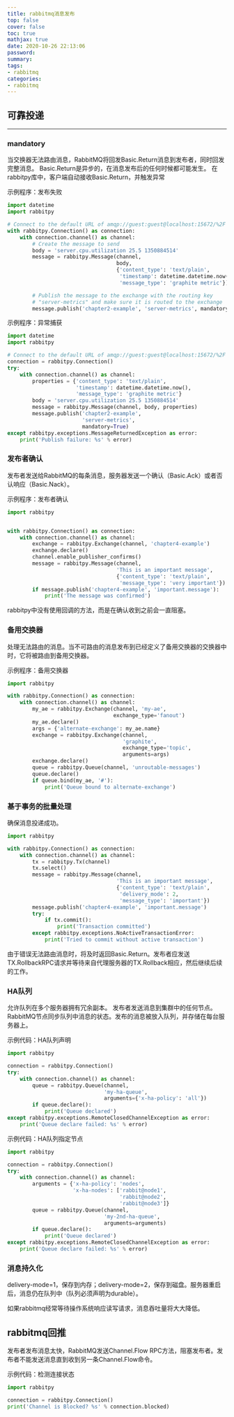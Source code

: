 ```yaml
---
title: rabbitmq消息发布
top: false
cover: false
toc: true
mathjax: true
date: 2020-10-26 22:13:06
password:
summary:
tags:
- rabbitmq
categories:
- rabbitmq
---
```


## 可靠投递

------------

### mandatory

当交换器无法路由消息，RabbitMQ将回发Basic.Return消息到发布者，同时回发完整消息。
Basic.Return是异步的，在消息发布后的任何时候都可能发生。
在rabbitpy库中，客户端自动接收Basic.Return，并触发异常

示例程序：发布失败
```python
import datetime
import rabbitpy

# Connect to the default URL of amqp://guest:guest@localhost:15672/%2F
with rabbitpy.Connection() as connection:
    with connection.channel() as channel:
        # Create the message to send
        body = 'server.cpu.utilization 25.5 1350884514'
        message = rabbitpy.Message(channel,
                                   body,
                                   {'content_type': 'text/plain',
                                    'timestamp': datetime.datetime.now(),
                                    'message_type': 'graphite metric'})

        # Publish the message to the exchange with the routing key
        # "server-metrics" and make sure it is routed to the exchange
        message.publish('chapter2-example', 'server-metrics', mandatory=True)
```

示例程序：异常捕获
```python
import datetime
import rabbitpy

# Connect to the default URL of amqp://guest:guest@localhost:15672/%2F
connection = rabbitpy.Connection()
try:
    with connection.channel() as channel:
        properties = {'content_type': 'text/plain',
                      'timestamp': datetime.datetime.now(),
                      'message_type': 'graphite metric'}
        body = 'server.cpu.utilization 25.5 1350884514'
        message = rabbitpy.Message(channel, body, properties)
        message.publish('chapter2-example',
                        'server-metrics',
                        mandatory=True)
except rabbitpy.exceptions.MessageReturnedException as error:
    print('Publish failure: %s' % error)
```

### 发布者确认

发布者发送给RabbitMQ的每条消息，服务器发送一个确认（Basic.Ack）或者否认响应（Basic.Nack）。

示例程序：发布者确认
```python
import rabbitpy


with rabbitpy.Connection() as connection:
    with connection.channel() as channel:
        exchange = rabbitpy.Exchange(channel, 'chapter4-example')
        exchange.declare()
        channel.enable_publisher_confirms()
        message = rabbitpy.Message(channel,
                                   'This is an important message',
                                   {'content_type': 'text/plain',
                                    'message_type': 'very important'})
        if message.publish('chapter4-example', 'important.message'):
            print('The message was confirmed')
```

rabbitpy中没有使用回调的方法，而是在确认收到之前会一直阻塞。

### 备用交换器

处理无法路由的消息。当不可路由的消息发布到已经定义了备用交换器的交换器中时，它将被路由到备用交换器。


示例程序：备用交换器
```python
import rabbitpy

with rabbitpy.Connection() as connection:
    with connection.channel() as channel:
        my_ae = rabbitpy.Exchange(channel, 'my-ae',
                                  exchange_type='fanout')
        my_ae.declare()
        args = {'alternate-exchange': my_ae.name}
        exchange = rabbitpy.Exchange(channel,
                                     'graphite',
                                     exchange_type='topic',
                                     arguments=args)
        exchange.declare()
        queue = rabbitpy.Queue(channel, 'unroutable-messages')
        queue.declare()
        if queue.bind(my_ae, '#'):
            print('Queue bound to alternate-exchange')
```

### 基于事务的批量处理

确保消息投递成功。


```python
import rabbitpy

with rabbitpy.Connection() as connection:
    with connection.channel() as channel:
        tx = rabbitpy.Tx(channel)
        tx.select()
        message = rabbitpy.Message(channel,
                                   'This is an important message',
                                   {'content_type': 'text/plain',
                                    'delivery_mode': 2,
                                    'message_type': 'important'})
        message.publish('chapter4-example', 'important.message')
        try:
            if tx.commit():
                print('Transaction committed')
        except rabbitpy.exceptions.NoActiveTransactionError:
            print('Tried to commit without active transaction')
```

由于错误无法路由消息时，将及时返回Basic.Return。发布者应发送TX.RollbackRPC请求并等待来自代理服务器的TX.Rollback相应，然后继续后续的工作。

### HA队列

允许队列在多个服务器拥有冗余副本。
发布者发送消息到集群中的任何节点。RabbitMQ节点同步队列中消息的状态。发布的消息被放入队列，并存储在每台服务器上。

示例代码：HA队列声明
```python
import rabbitpy

connection = rabbitpy.Connection()
try:
    with connection.channel() as channel:
        queue = rabbitpy.Queue(channel,
                               'my-ha-queue',
                               arguments={'x-ha-policy': 'all'})
        if queue.declare():
            print('Queue declared')
except rabbitpy.exceptions.RemoteClosedChannelException as error:
    print('Queue declare failed: %s' % error)
```


示例代码：HA队列指定节点
```python
import rabbitpy

connection = rabbitpy.Connection()
try:
    with connection.channel() as channel:
        arguments = {'x-ha-policy': 'nodes',
                     'x-ha-nodes': ['rabbit@node1',
                                    'rabbit@node2',
                                    'rabbit@node3']}
        queue = rabbitpy.Queue(channel,
                               'my-2nd-ha-queue',
                               arguments=arguments)
        if queue.declare():
            print('Queue declared')
except rabbitpy.exceptions.RemoteClosedChannelException as error:
    print('Queue declare failed: %s' % error)
```

### 消息持久化

delivery-mode=1，保存到内存；delivery-mode=2，保存到磁盘。服务器重启后，消息仍在队列中（队列必须声明为durable）。

如果rabbitmq经常等待操作系统响应读写请求，消息吞吐量将大大降低。


## rabbitmq回推

发布者发布消息太快，RabbitMQ发送Channel.Flow RPC方法，阻塞发布者。发布者不能发送消息直到收到另一条Channel.Flow命令。

示例代码：检测连接状态
```python
import rabbitpy

connection = rabbitpy.Connection()
print('Channel is Blocked? %s' % connection.blocked)

```